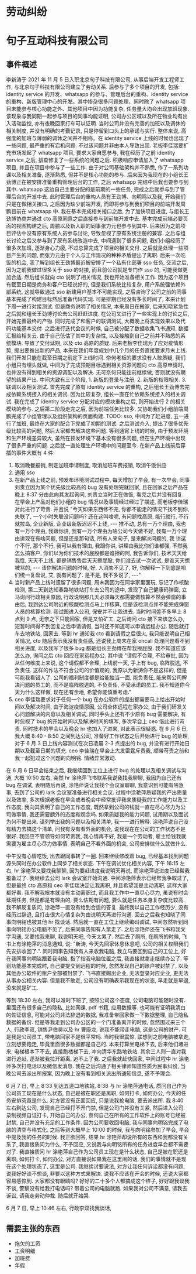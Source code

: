 # 劳动纠纷

# 句子互动科技有限公司
## 事件概述

李新涛于 2021 年 11 月 5 日入职北京句子科技有限公司, 从事后端开发工程师工作, 与北京句子科技有限公司建立了劳动关系. 后参与了多个项目的开发, 包括: identity service 的开发、whatsapp 的参与、管理后台的重构、identity service 的重构、新版管理中心的开发。其中掺杂很多问题处理、同时除了 whatsapp 项目未能参与核心功能之外、其他项目中因为功能复杂, 任务量大均会出现加班现象. 该现象与我同期一起参与项目的同事均能证明, 公司办公区域以及所在物业均有出入活动监控, 亦有夜晚回家打车可以证明. 当时公司并没有完善的加班以及调休的相关制度, 并没有明确的考勤记录, 只是停留到口头上的承诺与实行. 整体来说, 高强度的加班与薄弱的调休之间并不相称。在 identity service 上线的时候也出现了一些问题, 最严重的有宕机问题. 不过该问题并非由本人导致出现. 老板李佳瑞要扩充市场发起了 whatsapp 项目, 要求大家自愿参与, 我在经历了之前 identity service 之后, 排查修复了一些系统的问题之后. 积极响应申请加入了 whatsapp 项目, 并且在项目中参与了一些工作. 由于对公司基础架构并不熟悉, 作了一系列功课以及相关准备, 逐渐熟悉, 但并不是核心功能的参与. 后来因为我现在的小组长王劲博正在被安排准备重构管理后台的工作, 之后 whatsapp 完结中后我也要参与到其中. whatsapp 这边自己主要分配的是前期的一些任务, 完成之后就参与到了管理后台的开发中去. 此时管理后台的重构人员有王劲博、向明鸣以及我, 开始我们只是在做相关接口, 之后因为缺少前端开发, 而即将参与到我们项目的前端开发周鹏目前在 whatsapp 中. 我在基本完成相关接口之后, 为了加快项目进度, 与组长王劲博协商并通过 cto 高原同意之后直接参与到前端开发中去. 基本完成前端必要页面的视图构建之后, 周鹏以及新入职的同事张力元也参与到其中. 后来因为之前项目评估中没有原有系统人员参与讨论, 导致忽视了原有系统注册的兼容. 之后与组长讨论之后又参与到了原有系统改造中去, 中间遇到了很多问题, 我们小组经历了很多次加班, 逐渐身心力疲, 不过总算完成了项目的相关交付. 之后就是处理一些项目产生的问题, 而张力元由于个人与工作现况的种种矛盾提出了离职. 后来一次吃饭的机会, 我了解到组长王劲博最近被安排了一个私有化部署 sso 任务, 交流之后, 因为之前我做过很多关于 sso 的对接, 而且前公司就是专门作 sso 的, 可能我做更加合适. 然后组长就向 cto 说明了相关情况, 我也开始准备相关工作. 因为这个项目有截至日期是商务和客户已经说好的, 但是我们系统比较复杂, 用户系统强依赖外部系统, 这就导致通过 sso 新建用户基本不可能实现, 之后咨询了公司之前的同事基本完成了构建目标然后准备代码实现. 可是排期已经没有多长时间了, 本来计划下周一进行对接测试. 但是商务说明了相关情况, 本来周日在搬家, 后来知晓紧急性之后就和组长王劲博讨论去公司赶赶进度. 在公司又进行了一些实现上的讨论之后, 开始完善最终的产物. 同时完成了和客户的联调测试, 大概晚上将实现效果以及代码功能基本交付. 之后进行迭代会议的时候, 自己被分配了数据收集飞书通知, 数据汇报给相关云. 由于自己低估了其中的复杂性, 以及接触到自己之前并不熟悉的系统模块. 导致了交付延期, 以及 cto 高原的质疑. 后来老板李佳瑞为了应对疫情形势, 提出要推出新的产品, 本来在我们年度规划中几个月的任务直接要求月末上线. 我们开发只能在截至日期之前定下上线时间. 奈何老板的要求没有人敢质疑, 我们小组只有埋头就做, 中间为了完成预期目标遇到相关资源问题向 cto 高原申请时, 也并没有得到相关的资源调配以及解决. 无可奈何只能往前继续做, 否则就没有期望的结果产出. 中间大致有三个阶段, 1. 新版的登录与注册. 2. 新版的权限相关. 3. 联调以及相关测试. 首先完成了原有 identity service 的重构, 之后组长王劲博去完成依赖系统接入的相关调试. 因为比较复杂, 组长一直在忙依赖系统接入的相关调试. 我在完成了 identity service 分配对应的模块重构之后, 则开始进行 2 的相关模块的参与. 之后第二阶段走完之后, 因为前端任务比较多, 又协助我们小组前端周鹏完成了小组管理以及组织架构的页面构建. TODO: sso, 中间为了赶进度, 五一进行了加班, 最终在大家的配合下完成了初期的测试. 之后测试介入, 提出了很多优先级比较高的问题, 然后大家都去解决这些问题. 等到通宵上线的时候, 由于预发环境和生产环境差异较大, 虽然在预发环境下基本没有很多问题, 但在生产环境中出现了很多严重的问题. 之后就一直处理生产环境中的问题至今. 在新产品上线前后穿插的事件大概有 4 件: 
1. 取消晚餐报销, 制定加班申请制度, 取消加班车费报销, 取消午饭供应
2. 通用 sso
3. 在新产品上线之前, 预发布环境测试过程中, 每天增加了早会, 有一次早会, 同事刘贵立因为某个优先级比较高的 bug 没有处理完就回家, 且在回家之后产品在晚上 8:37 分由此向其发起询问, 刘贵立当时正在做饭, 看完之后并没有回复. 在早会上产品对他们小组的 bug 情况以及事情经过经过了描述, 而老板李佳瑞对此进行了苛责. 并且说 "今天如果东西修不完, 你都不能走的情况下找不到你, 失联了, 一个小时失联没问题吗? 还在这叫啥呢, 有问题找高原, 能行就行, 不行就拉岛, 企业新版, 企业级新版迟迟不上线, --- 推不动, 总有一万个理由, 我也有一万个理由, 我跟你讲, 我有一万个理由为啥公司今天做不好, 我有一万个理由讲现在有啥问题, 但是还是那句话, 所有人来句子, 是来解决问题的, 我 讲这个不行, 那个不行, 我可以我有理由, 我跟你讲, 讲理由我比你们谁都强, 不然我怎么搞客户, 你们以为你们技术的屁股都是谁擦的阿, 我告诉你们, 技术天天给我性, 天天不上线, 都是销售售后天天擦屁股, 你们谁去试一次试试, 是谁天天想被骂的, --- 该你解决问题的时候, 好, 人消失不见了, 好, 你解释一下到底是咱们统一复盘说, 艾, 就有问题了. 是不是, 我不多说了, ---"
4. 当时新产品上线时遗留了很多问题, 周末我因为在同学家里面玩, 忘记了作核酸检测, 第二天到达知春路地铁站打车去公司的途中, 发现了自己健康码弹窗, 立马询问行政相关原因, 行政说明那几天必须每天都需要做核算不然会弹窗的事由后, 我到达公司附近的核酸检测点马上作核算, 但是该检测点并不能完成弹窗人员的核算检测. 我试图进入公司, 保安并不让我进去. 当时时间差不多早上 8 点到 9 点, 无奈之下只能回家, 但是又怕矿工, 之后询问 cto 接下来该怎么办, 短暂时间得不到回复之后申请请假, 当时还不知道可以申请远程办公. 随后就打车去地铁站, 回家去. 等到 hr 通知我 cto 看到请假之后很火, 我只能说明自己相关情况, cto 随后表示我没有责任感, 还说我上周末在家 oncall 处理问题看不到相关进度, 以及我写了很多 bug 都是组长王劲博在帮我擦屁股. 我不知道应该怎么办, 询问之后 cto 回应在家远程办公. 其中说 "请假不合理, 不给审批, 因为从任何维度上来说, 这个请假都不合理, 上线前一天, 手上有 bug, 临阵脱逃, 不负责任. 这样的作法不符合公司的价值观的, 我原以为新涛你不是这样的, 但是可能我看错人了. 公司的福利制度都是给能独当一面, 能负责任, 能来帮公司解决问题的员工的, 而不是临阵脱逃的, 不负责任, 不受承诺的员工. 我不知道你今天为什么这样做, 现在还有余地, 希望你能慎重考虑."
5. ceo 李佳瑞要求对于任何一个 bug 在办公软件的提出都需要马上给出开始时间以及解决时间, 由于海淀疫情原因, 公司全体远程在家办公, 由于我们研发关心问题解决的内容以及相关调试, 同时手头上还有不少原有 bug 需要解决, 有时忽视了 bug 的开始时间以及解决时间的填写, 多次早会上 ceo 借此进行苛责. 同时技术的早会以及晚会 hr 也加入了进来, 对此表示很疑惑. 在 6 月 6 日, 我大概 8:40 - 8:50 之间到达公司, 准备好工作状态之后开始进行 bug 的处理, 对于 6 月 3 日上线内容测试在次日凌晨 2-3 点提出的 bug, 并没有进行开始日期以及截至日期的填充. ceo 李佳瑞在早会上大发雷霆斥责我, 顺带苛责之前和我一起犯过这个问题的向明铭. 情绪异常激动. 

在 6 月 6 日早会结束之后, 我继续回到工位上进行 bug 的处理以及相关调试与沟通, 大概 10:50 左右, 突然 hr 涂艳萍飞书联系我说我找我聊聊, 我因为自己还有 bug 在调试, 表明随后再说, 涂艳萍说让我找个会议室聊聊, 我意识到可能有啥急事, 去到了公司的 lark 会议室准备进行相关会议. 过程中涂艳萍质疑我的产出质量以及效率, 多次根据老板在早会或者晚会中经常批评我来质疑我的工作能力以及工作态度, 我向其表明了自己的工作态度, 既然拿到公司的钱就一直在尽心尽力为公司做事情, 我还需要额外的态度和观念吗. 如果质疑我的能力问题, 试用期以及面试为何不提出来. 请列举出我的问题以及相关清单, 我一一进行解释. 涂艳萍说自己没有精力去搞这个清单, 问我有没有看外面的机会, 说我现在在公司的工作状态不是很好. 我回应不管领导如何苛责我, 我心情再不好, 我是一个劳动者, 雇主给钱我就需要为雇主尽心尽力做事情. 表明自己不看外面的机会, 公司安排做什么就做什么. 

中午没有心情吃饭, 出去跟同事转了一圈. 回来继续修改着 bug, 已经基本找到问题源头同时在办公软件上同步了相关状态. 下午在调试优化相关内容, 下午 16:15 左右, hr 涂艳萍又要找我聊聊, 因为要赶进度我说明天再说, 而涂艳萍说进度已经帮我报备过了. 我继续去公司 lark 会议室开始沟通. 中间涂艳萍表示已经帮我争取过了, 但是最终 cto 高原和 ceo 李佳瑞决定让我离职, 并且希望我是主动离职, 这样大家都好看. 我不解我根本就没有主动离职过, 而且我工作中一直尽心尽力, 虽说有时会延期任务, 但是都是有理由的, 要么估期有问题, 要么就是任务本身复杂度比较高. 我不解反复质问, 涂艳萍一直没有给到合适的答复. 最终我以自己工作经历少, 没有经历过辞退, 且打击很大心情复杂为由说明天再进行沟通. 回去之后我也知晓了同事向明铭也被其他 hr 找谈话. 然后就一直在工位上继续编码调试, 中间忽然听到同事向明铭办公电脑不见了, 后来同事告知有人拿走了. 之后涂艳萍还在飞书和我文字沟通, 又要找我来聊, 我说明天吧, 今天太累了. 然后去了厕所, 在厕所的时候, 飞书上有涂艳萍的消息通知, 说: "新涛, 今天先回家休息休息吧, 公司的相关权限我们先安排收回了.". 同时同事告知我有人来收我电脑, 我立马要回到自己的工位上, 好在我同事向明铭跟着我电脑, 指了指我电脑位置之后, 我直接就拿走继续办公了. 等到功能基本完成时, 自己要提交到远程的时候, 忽然发现自己的账户被封禁了, 以及其他办公软件的账户全部被封禁了. 飞书直接踢出企业, 无法登录对应企业, 更无法从事办公相关内容. 但是我不敢走, 公司没有明确表示我现在的状态, 早走就是早退, 没来就是矿工.

等到 18:30 左右, 我可以准时下班了, 按照公司这个态度, 公司电脑可能随时没有. 里面还有很多自己的隐私, 比如网课, pdf 书籍, 应用数据等. 也可能有证明我清白的佐证信息, 可能对公司非法辞退的数据, 我准备带回家做一下数据整理, 自己隐私数据的备份. 但是等我走到公司办公区的一个门准备离开的时候, 忽然围过来三个人, 行政李双, 销售尹伯昊以及 hr 曹康龙. 说我不能带走电脑, 这是公司的财产. 可是我是公司员工, 带电脑回家不是很平常吗. 当时我很震惊, 联想到之前电脑被拿走, 立刻想要跑走, 毕竟里面很多数据都是自己的. 本来打算坐电梯下去, 后来他们堵进来, 电梯根本下不去, 直接跑楼梯下去, 冲向清华东路地铁站. 其余三人则一直对我进行追赶, 逐渐被我拉开距离, 追不上了我. 之后我就赶快回家, 中间过程中 hr 涂艳萍多次打电话以及微信发消息. 我在之后沟通了相关律师知道性质为民事纠纷, 当晚公司去派出所报案, 因为晚上没有看到相关派出所通知信息, 遂不予理会.

6 月 7 日, 早上 8:33 到达五道口地铁站, 8:38 与 hr 涂艳萍通电话, 质问自己作为公司员工现在是什么状态, 自己是被在职还是离职, 如何打卡, 如何办公, 今天的任务安排究竟是什么. 对方皆没有正面回应, 只是说我抢电脑, 要去派出所. 我 8:40 左右到达公司, 发现自己已经打不开门禁, 但是公司门并没有关紧, 然后进入公司. 录制视频自证打卡, 开始自己的办公, 奈何自己在所有的工作软件上的账号已经被封禁, 自己并没有充足的工作条件. 因为公司要收回电脑, 我与同事向明铭完成了电脑的清空与格式化. 之后等到大概早上 10:00 的时候, 我与向明铭参加了早会, 早会中提及我的任务的时候. 我正欲回答, 结果 hr 涂艳萍却说所有的东西和我都没有关系了, 我直接质问为什么, 不予回应, 又说我与向明铭所有的任务进度早会都不需要对了. 我直接质问 hr 涂艳萍自己作为公司员工现在是什么状态, 自己是被在职还是离职, 如何打卡, 如何办公, 对方直接说如果我在这里闹的话, 我们的事情就不是现在这个处理状态了, 这里是公司. 我继续讨要说法, 对方让我任何诉讼都没有问题, 说我好好谈不想谈, 非要以这种方式来解决. 说我不应该在开会的时候, 还说大家都容易感惊到. 大家都没有眼睛吗? 好好的二十多个人都搞成这个样子, 好好跟我谈我不谈, 警察没有给我打电话吗? 带着公司的电脑就跑. 如果我对公司不满意, 请我去诉讼, 请我走劳动仲裁. 随后就开始哭. 

6 月 7 日, 早上 10:46 左右, 行政李双找我谈话, 



## 需要主张的东西
- 拖欠的工资
- 工资明细
- 加班费
- 年假
